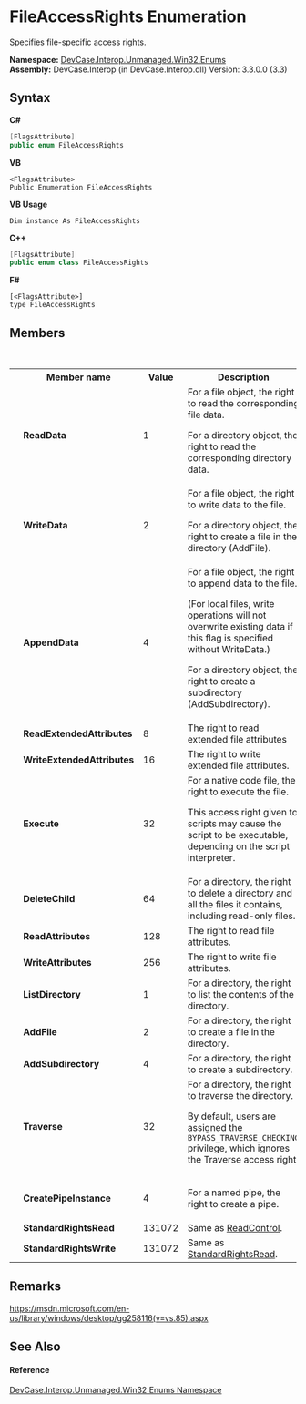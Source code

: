 # FileAccessRights Enumeration
 

Specifies file-specific access rights.

**Namespace:**&nbsp;<a href="N_DevCase_Interop_Unmanaged_Win32_Enums">DevCase.Interop.Unmanaged.Win32.Enums</a><br />**Assembly:**&nbsp;DevCase.Interop (in DevCase.Interop.dll) Version: 3.3.0.0 (3.3)

## Syntax

**C#**<br />
``` C#
[FlagsAttribute]
public enum FileAccessRights
```

**VB**<br />
``` VB
<FlagsAttribute>
Public Enumeration FileAccessRights
```

**VB Usage**<br />
``` VB Usage
Dim instance As FileAccessRights
```

**C++**<br />
``` C++
[FlagsAttribute]
public enum class FileAccessRights
```

**F#**<br />
``` F#
[<FlagsAttribute>]
type FileAccessRights
```


## Members
&nbsp;<table><tr><th></th><th>Member name</th><th>Value</th><th>Description</th></tr><tr><td /><td target="F:DevCase.Interop.Unmanaged.Win32.Enums.FileAccessRights.ReadData">**ReadData**</td><td>1</td><td>For a file object, the right to read the corresponding file data. 

 For a directory object, the right to read the corresponding directory data.</td></tr><tr><td /><td target="F:DevCase.Interop.Unmanaged.Win32.Enums.FileAccessRights.WriteData">**WriteData**</td><td>2</td><td>For a file object, the right to write data to the file. 

 For a directory object, the right to create a file in the directory (AddFile).</td></tr><tr><td /><td target="F:DevCase.Interop.Unmanaged.Win32.Enums.FileAccessRights.AppendData">**AppendData**</td><td>4</td><td>For a file object, the right to append data to the file. 

 (For local files, write operations will not overwrite existing data if this flag is specified without WriteData.) 

 For a directory object, the right to create a subdirectory (AddSubdirectory).</td></tr><tr><td /><td target="F:DevCase.Interop.Unmanaged.Win32.Enums.FileAccessRights.ReadExtendedAttributes">**ReadExtendedAttributes**</td><td>8</td><td>The right to read extended file attributes</td></tr><tr><td /><td target="F:DevCase.Interop.Unmanaged.Win32.Enums.FileAccessRights.WriteExtendedAttributes">**WriteExtendedAttributes**</td><td>16</td><td>The right to write extended file attributes.</td></tr><tr><td /><td target="F:DevCase.Interop.Unmanaged.Win32.Enums.FileAccessRights.Execute">**Execute**</td><td>32</td><td>For a native code file, the right to execute the file. 

 This access right given to scripts may cause the script to be executable, depending on the script interpreter.</td></tr><tr><td /><td target="F:DevCase.Interop.Unmanaged.Win32.Enums.FileAccessRights.DeleteChild">**DeleteChild**</td><td>64</td><td>For a directory, the right to delete a directory and all the files it contains, including read-only files.</td></tr><tr><td /><td target="F:DevCase.Interop.Unmanaged.Win32.Enums.FileAccessRights.ReadAttributes">**ReadAttributes**</td><td>128</td><td>The right to read file attributes.</td></tr><tr><td /><td target="F:DevCase.Interop.Unmanaged.Win32.Enums.FileAccessRights.WriteAttributes">**WriteAttributes**</td><td>256</td><td>The right to write file attributes.</td></tr><tr><td /><td target="F:DevCase.Interop.Unmanaged.Win32.Enums.FileAccessRights.ListDirectory">**ListDirectory**</td><td>1</td><td>For a directory, the right to list the contents of the directory.</td></tr><tr><td /><td target="F:DevCase.Interop.Unmanaged.Win32.Enums.FileAccessRights.AddFile">**AddFile**</td><td>2</td><td>For a directory, the right to create a file in the directory.</td></tr><tr><td /><td target="F:DevCase.Interop.Unmanaged.Win32.Enums.FileAccessRights.AddSubdirectory">**AddSubdirectory**</td><td>4</td><td>For a directory, the right to create a subdirectory.</td></tr><tr><td /><td target="F:DevCase.Interop.Unmanaged.Win32.Enums.FileAccessRights.Traverse">**Traverse**</td><td>32</td><td>For a directory, the right to traverse the directory. 

 By default, users are assigned the `BYPASS_TRAVERSE_CHECKING` privilege, which ignores the Traverse access right.</td></tr><tr><td /><td target="F:DevCase.Interop.Unmanaged.Win32.Enums.FileAccessRights.CreatePipeInstance">**CreatePipeInstance**</td><td>4</td><td>

 For a named pipe, the right to create a pipe.</td></tr><tr><td /><td target="F:DevCase.Interop.Unmanaged.Win32.Enums.FileAccessRights.StandardRightsRead">**StandardRightsRead**</td><td>131072</td><td>Same as <a href="T_DevCase_Interop_Unmanaged_Win32_Enums_StandardAccessRights">ReadControl</a>.</td></tr><tr><td /><td target="F:DevCase.Interop.Unmanaged.Win32.Enums.FileAccessRights.StandardRightsWrite">**StandardRightsWrite**</td><td>131072</td><td>Same as <a href="T_DevCase_Interop_Unmanaged_Win32_Enums_StandardAccessRights">StandardRightsRead</a>.</td></tr></table>

## Remarks
<a href="https://msdn.microsoft.com/en-us/library/windows/desktop/gg258116(v=vs.85).aspx" target="_blank">https://msdn.microsoft.com/en-us/library/windows/desktop/gg258116(v=vs.85).aspx</a>

## See Also


#### Reference
<a href="N_DevCase_Interop_Unmanaged_Win32_Enums">DevCase.Interop.Unmanaged.Win32.Enums Namespace</a><br />